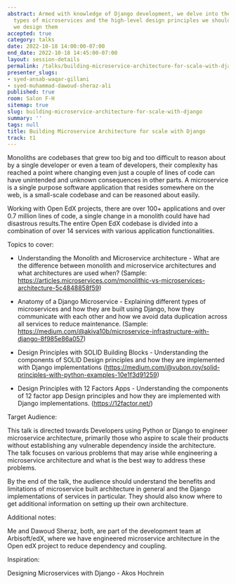 ```yaml
---
abstract: Armed with knowledge of Django development, we delve into the different
  types of microservices and the high-level design principles we should follow when
  we design them
accepted: true
category: talks
date: 2022-10-18 14:00:00-07:00
end_date: 2022-10-18 14:45:00-07:00
layout: session-details
permalink: /talks/building-microservice-architecture-for-scale-with-django/
presenter_slugs:
- syed-ansab-waqar-gillani
- syed-muhammad-dawoud-sheraz-ali
published: true
room: Salon F-H
sitemap: true
slug: building-microservice-architecture-for-scale-with-django
summary: ''
tags: null
title: Building Microservice Architecture for scale with Django
track: t1
---
```


Monoliths are codebases that grew too big and too difficult to reason about by a single developer or even a team of developers, their complexity has reached a point where changing even just a couple of lines of code can have unintended and unknown consequences in other parts. A microservice is a single purpose software application that resides somewhere on the web, is a small-scale codebase and can be reasoned about easily.

Working with Open EdX projects, there are over 100+ applications and over 0.7 million lines of code, a single change in a monolith could have had disastrous results.The entire Open EdX codebase is divided into a combination of over 14 services with various application functionalities.

Topics to cover:

- Understanding the Monolith and Microservice architecture - What are the difference between monolith and microservice architectures and what architectures are used when? (Sample: https://articles.microservices.com/monolithic-vs-microservices-architecture-5c4848858f59)

- Anatomy of a Django Microservice - Explaining different types of microservices and how they are built using Django, how they communicate with each other and how we avoid data duplication across all services to reduce maintenance. (Sample: https://medium.com/@akiva10b/microservice-infrastructure-with-django-8f985e86a057)

- Design Principles with SOLID Building Blocks - Understanding the components of SOLID Design principles and how they are implemented with Django implementations (https://medium.com/@vubon.roy/solid-principles-with-python-examples-10e1f3d91259)

- Design Principles with 12 Factors Apps - Understanding the components of 12 factor app Design principles and how they are implemented with Django implementations. (https://12factor.net/)

Target Audience:

This talk is directed towards Developers using Python or Django to engineer microservice architecture, primarily those who aspire to scale their products without establishing any vulnerable dependency inside the architecture. The talk focuses on various problems that may arise while engineering a microservice architecture and what is the best way to address these problems. 

By the end of the talk, the audience should understand the benefits and limitations of microservice built architecture in general and the Django implementations of services in particular. They should also know where to get additional information on setting up their own architecture.

Additional notes:

Me and Dawoud Sheraz, both, are part of the development team at Arbisoft/edX, where we have engineered microservice architecture in the Open edX project to reduce dependency and coupling.

Inspiration: 

Designing Microservices with Django - Akos Hochrein
